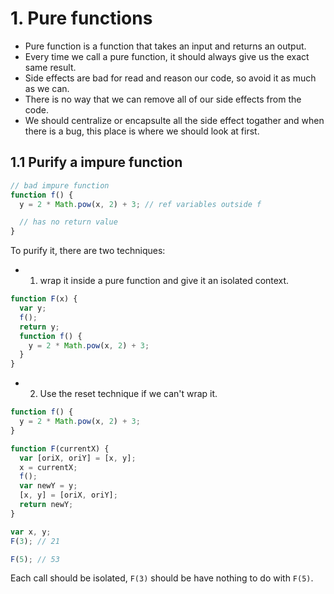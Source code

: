 # 1. Pure functions

- Pure function is a function that takes an input and returns an output.
- Every time we call a pure function, it should always give us the exact same result.
- Side effects are bad for read and reason our code, so avoid it as much as we can.
- There is no way that we can remove all of our side effects from the code.
- We should centralize or encapsulte all the side effect togather and when there is a bug, this place is where we should look at first.

## 1.1 Purify a impure function

```js
// bad impure function
function f() {
  y = 2 * Math.pow(x, 2) + 3; // ref variables outside f

  // has no return value
}
```

To purify it, there are two techniques:

- 1. wrap it inside a pure function and give it an isolated context.

```js
function F(x) {
  var y;
  f();
  return y;
  function f() {
    y = 2 * Math.pow(x, 2) + 3;
  }
}
```

- 2. Use the reset technique if we can't wrap it.

```js
function f() {
  y = 2 * Math.pow(x, 2) + 3;
}

function F(currentX) {
  var [oriX, oriY] = [x, y];
  x = currentX;
  f();
  var newY = y;
  [x, y] = [oriX, oriY];
  return newY;
}

var x, y;
F(3); // 21

F(5); // 53
```

Each call should be isolated, `F(3)` should be have nothing to do with `F(5)`.
